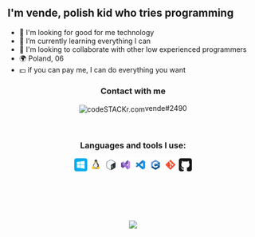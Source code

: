 
## I'm vende, polish kid who tries programming

- 🔭 I'm looking for good for me technology
- 🌱 I’m currently learning everything I can
- 👯 I'm looking to collaborate with other low experienced programmers
- 🌍 Poland, 06
- 💵 if you can pay me, I can do everything you want


### <p align="center">Contact with me</p>

<p align="center"><img align="center" alt="codeSTACKr.com" width="26px" src="https://cdn.jsdelivr.net/npm/simple-icons@3.13.0/icons/discord.svg" />vende#2490</p>


<br/>

### <p align="center">Languages and tools I use:</p>

<p align="center" width="100%">
<img align="" alt="Binbows" width="26px" src="https://raw.githubusercontent.com/edent/SuperTinyIcons/master/images/svg/windows.svg?style=center" />
<img align="" alt="Linux" width="26px" src="https://raw.githubusercontent.com/edent/SuperTinyIcons/master/images/svg/linux.svg" />
<img align="" alt="Bash" width="26px" src="img/bash.svg" />
<img align="" alt="Visual Studio 22" width="26px" src="img/visualstudio22.svg" />
<img align="" alt="Visual Studio Code" width="26px" src="https://raw.githubusercontent.com/edent/SuperTinyIcons/master/images/svg/visualstudiocode.svg" />
<img align="" alt="cpp" width="26px" src="https://raw.githubusercontent.com/edent/SuperTinyIcons/master/images/svg/cplusplus.svg" />
<img align="" alt="Git" width="26px" src="https://raw.githubusercontent.com/edent/SuperTinyIcons/master/images/svg/git.svg" />
<img align="" alt="GitHub" width="26px" src="https://raw.githubusercontent.com/edent/SuperTinyIcons/master/images/svg/github.svg" />
</p>

<br/><br/><br/><br/>

<p align="center" width="100%">
<img  src="https://github-readme-stats.vercel.app/api?username=vende11s&count_private=true&hide=prs&show_icons=true&theme=dracula&border_radius=15" />
</p>